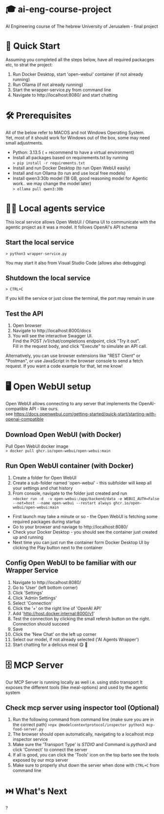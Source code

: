 # 🎓 ai-eng-course-project 
AI Engineering course of The hebrew University of Jerusalem - final project


# 🚀 Quick Start
Assuming you completed all the steps below, have all required packacges etc, to strat the project:
1. Run Docker Desktop, start 'open-webui' container (if not already running) 
2. Run Ollama (if not already running)
3. Start the wrapper-service.py from command line
4. Navigate to http://localhost:8080/ and start chatting


# 🛠️ Prerequisites
All of the below refer to MACOS and not Windows Operating System.\
Yet, most of it should work for Windows out of the box, some may need small adjustments.

- Python: 3.13.5 ( + recommend to have a virtual environment)
- Install all packages based on requirements.txt by running\
  `> pip install -r requirements.txt`
- Install and run Docker Desktop (to run Open WebUI easily)
- Install and run Ollama (to run and use local free models)
- Install qwen3:30b model (18 GB, good reasoning model for Agentic work.. we may change the model later)\
  `> ollama pull qwen3:30b`


# 🧑‍💻 Local agents service
This local service allows Open WebUI / Ollama UI to communicate with the agentic project as it was a model.
It follows OpenAI's API schema

## Start the local service
`> python3 wrapper-service.py`

You may start it also from Visual Studio Code (allows also debugging)

## Shutdown the local service
`> CTRL+C`

If you kill the service or just close the terminal, the port may remain in use 

## Test the API
1. Open browser
2. Navigate to http://localhost:8000/docs
3. You will see the interactive Swagger UI.\
Find the POST /v1/chat/completions endpoint, click "Try it out".\
Fill in the request body, and click "Execute" to simulate an API call.

Alternatively, you can use browser extensions like "REST Client" or "Postman", or use JavaScript in the browser console to send a fetch request. If you want a code example for that, let me know!


# 🖥️ Open WebUI setup
Open WebUI allows connecting to any server that implements the OpenAI-compatible API - like ours.\
see https://docs.openwebui.com/getting-started/quick-start/starting-with-openai-compatible

## Download Open WebUI (with Docker)
Pull Open WebUI docker image\
`> docker pull ghcr.io/open-webui/open-webui:main`

## Run Open WebUI container (with Docker)
1. Create a folder for Open WebUI
2. Create a sub-folder named 'open-webui' - this subfolder will keep all your settings and chat history
3. From console, navigate to the folder just created and run\
`>docker run -d  -v open-webui:/app/backend/data -e WEBUI_AUTH=False --net=host --name open-webui --restart always ghcr.io/open-webui/open-webui:main` 

* First launch may take a minute or so - the Open WebUI is fetching some required packages during startup 
* Go to your browser and naviage to 
http://localhost:8080/
* Check your Docker Desktop - you should see the container just created up and running
* Next time you can just run the container form Docker Desktop UI by clicking the Play button next to the container

## Config Open WebUI to be familiar with our Wrapper Service 
1. Navigate to http://localhost:8080/ 
2. Go to 'User' (left bottom corner)
3. Click 'Settings'
4. Click 'Admin Settings'
5. Select 'Connection'
6. Click the '+' on the right line of 'OpenAI API'
7. Add 'http://host.docker.internal:8000/v1'
8. Test the connection by clicking the small refersh button on the right.
Connection should succeed
9. Save 
10. Click the 'New Chat' on the left up corner
10. Select our model, if not already selected ('AI Agents Wrapper')
11. Start chatting for a delicius meal 😋 🍲


# 🗄️ MCP Server
Our MCP Server is running locally as well i.e. using stdio transport
It exposes the different tools (like meal-options) and used by the agentic system

## Check mcp server using inspector tool (Optional)
1. Run the following command from command line (make sure you are in the correct path)
`>npx @modelcontextprotocol/inspector python3 mcp-food-server.py`
2. The browser should open automatically, navigating to a localhost mcp inspector service
3. Make sure the 'Transport Type' is _STDIO_ and Command is _python3_ and click 'Connect' to connect the server 
4. If all is good, you can click the 'Tools' icon on the top barto see the tools exposed by our mcp server
5. Make sure to properly shut down the server when done with `CTRL+C` from command line

# ⏭️ What's Next
?